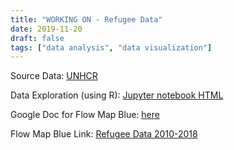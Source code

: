 ```yaml
---
title: "WORKING ON - Refugee Data"
date: 2019-11-20
draft: false
tags: ["data analysis", "data visualization"]
---
```


Source Data: [UNHCR](http://popstats.unhcr.org/en/persons_of_concern)

Data Exploration (using R): [Jupyter notebook HTML](/refexp.html)

Google Doc for Flow Map Blue: [here](https://docs.google.com/spreadsheets/d/15l2bG9vhglUSb0oJQZMFS39R01lwqM8y72mOh8xyHOo/edit?usp=sharing)

Flow Map Blue Link: [Refugee Data 2010-2018](https://flowmap.blue/)

